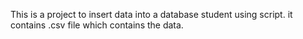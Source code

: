 This is a project to insert data into a database student using script.
it contains .csv file which contains the data.